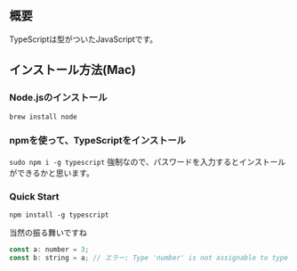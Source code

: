 ## 概要
TypeScriptは型がついたJavaScriptです。

## インストール方法(Mac)
### Node.jsのインストール
`brew install node`

### npmを使って、TypeScriptをインストール
`sudo npm i -g typescript`
強制なので、パスワードを入力するとインストールができるかと思います。

### Quick Start
`npm install -g typescript`

当然の振る舞いですね
```.js
const a: number = 3;
const b: string = a; // エラー: Type 'number' is not assignable to type 'string'.
```
